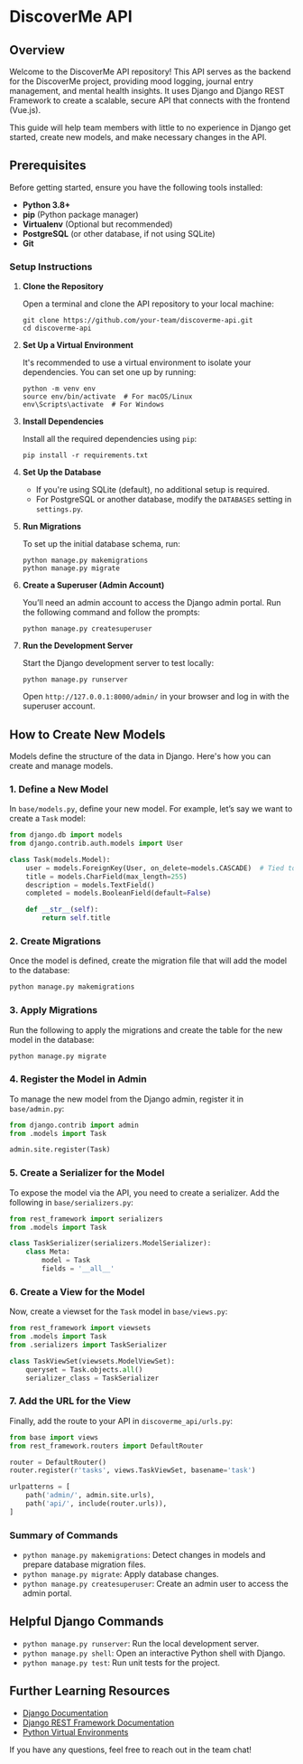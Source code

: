 
# DiscoverMe API

## Overview

Welcome to the DiscoverMe API repository! This API serves as the backend for the DiscoverMe project, providing mood logging, journal entry management, and mental health insights. It uses Django and Django REST Framework to create a scalable, secure API that connects with the frontend (Vue.js).

This guide will help team members with little to no experience in Django get started, create new models, and make necessary changes in the API.

## Prerequisites

Before getting started, ensure you have the following tools installed:
- **Python 3.8+**
- **pip** (Python package manager)
- **Virtualenv** (Optional but recommended)
- **PostgreSQL** (or other database, if not using SQLite)
- **Git**

### Setup Instructions

1. **Clone the Repository**

   Open a terminal and clone the API repository to your local machine:

   ```
   git clone https://github.com/your-team/discoverme-api.git
   cd discoverme-api
   ```

2. **Set Up a Virtual Environment**

   It's recommended to use a virtual environment to isolate your dependencies. You can set one up by running:

   ```
   python -m venv env
   source env/bin/activate  # For macOS/Linux
   env\Scripts\activate  # For Windows
   ```

3. **Install Dependencies**

   Install all the required dependencies using `pip`:

   ```
   pip install -r requirements.txt
   ```

4. **Set Up the Database**

   - If you're using SQLite (default), no additional setup is required.
   - For PostgreSQL or another database, modify the `DATABASES` setting in `settings.py`.

5. **Run Migrations**

   To set up the initial database schema, run:

   ```
   python manage.py makemigrations
   python manage.py migrate
   ```

6. **Create a Superuser (Admin Account)**

   You’ll need an admin account to access the Django admin portal. Run the following command and follow the prompts:

   ```
   python manage.py createsuperuser
   ```

7. **Run the Development Server**

   Start the Django development server to test locally:

   ```
   python manage.py runserver
   ```

   Open `http://127.0.0.1:8000/admin/` in your browser and log in with the superuser account.

## How to Create New Models

Models define the structure of the data in Django. Here's how you can create and manage models.

### 1. **Define a New Model**

In `base/models.py`, define your new model. For example, let’s say we want to create a `Task` model:

```python
from django.db import models
from django.contrib.auth.models import User

class Task(models.Model):
    user = models.ForeignKey(User, on_delete=models.CASCADE)  # Tied to a user
    title = models.CharField(max_length=255)
    description = models.TextField()
    completed = models.BooleanField(default=False)

    def __str__(self):
        return self.title
```

### 2. **Create Migrations**

Once the model is defined, create the migration file that will add the model to the database:

```bash
python manage.py makemigrations
```

### 3. **Apply Migrations**

Run the following to apply the migrations and create the table for the new model in the database:

```bash
python manage.py migrate
```

### 4. **Register the Model in Admin**

To manage the new model from the Django admin, register it in `base/admin.py`:

```python
from django.contrib import admin
from .models import Task

admin.site.register(Task)
```

### 5. **Create a Serializer for the Model**

To expose the model via the API, you need to create a serializer. Add the following in `base/serializers.py`:

```python
from rest_framework import serializers
from .models import Task

class TaskSerializer(serializers.ModelSerializer):
    class Meta:
        model = Task
        fields = '__all__'
```

### 6. **Create a View for the Model**

Now, create a viewset for the `Task` model in `base/views.py`:

```python
from rest_framework import viewsets
from .models import Task
from .serializers import TaskSerializer

class TaskViewSet(viewsets.ModelViewSet):
    queryset = Task.objects.all()
    serializer_class = TaskSerializer
```

### 7. **Add the URL for the View**

Finally, add the route to your API in `discoverme_api/urls.py`:

```python
from base import views
from rest_framework.routers import DefaultRouter

router = DefaultRouter()
router.register(r'tasks', views.TaskViewSet, basename='task')

urlpatterns = [
    path('admin/', admin.site.urls),
    path('api/', include(router.urls)),
]
```

### Summary of Commands
- `python manage.py makemigrations`: Detect changes in models and prepare database migration files.
- `python manage.py migrate`: Apply database changes.
- `python manage.py createsuperuser`: Create an admin user to access the admin portal.

## Helpful Django Commands

- `python manage.py runserver`: Run the local development server.
- `python manage.py shell`: Open an interactive Python shell with Django.
- `python manage.py test`: Run unit tests for the project.

## Further Learning Resources

- [Django Documentation](https://docs.djangoproject.com/en/stable/)
- [Django REST Framework Documentation](https://www.django-rest-framework.org/)
- [Python Virtual Environments](https://docs.python.org/3/tutorial/venv.html)

If you have any questions, feel free to reach out in the team chat!

